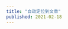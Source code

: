 ```yaml
---
title: "自动定位到文章"
published: 2021-02-18
---
```


<script>$('html,body').animate({scrollTop:320},1000);</script>
